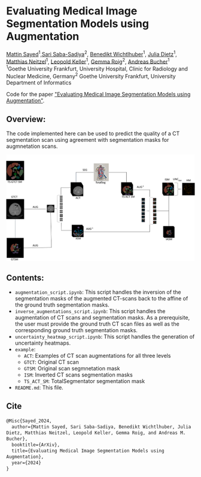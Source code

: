 # Evaluating Medical Image Segmentation Models using Augmentation
[Mattin Sayed]()<sup>1</sup>,[Sari Saba-Sadiya]()<sup>2</sup>,
[Benedikt Wichtlhuber]()<sup>1</sup>,
[ Julia Dietz]()<sup>1</sup>,
[Matthias Neitzel]()<sup>1</sup>,
[Leopold Keller]()<sup>1</sup>,
[Gemma Roig]()<sup>2</sup>,
[Andreas Bucher]()<sup>1</sup><br>
<sup>1</sup>Goethe University Frankfurt, University Hospital, Clinic for Radiology and Nuclear Medicine, Germany<sup>2</sup> Goethe University Frankfurt, University Department of Informatics

Code for the paper ["Evaluating Medical Image Segmentation Models using
Augmentation"]().

## Overview:
The code implemented here can be used to predict the quality of a CT segmentation scan using agreement with segmentation masks for augmnetation scans. 

<img src='./general_pipeline.png'>

## Contents:
* `augmentation_script.ipynb`:  This script handles the inversion of the segmentation masks of the augmented CT-scans back to the affine of the ground truth segmentation masks.
* `inverse_augmentations_script.ipynb`:  This script handles the augmentation of CT scans and segmentation masks. As a prerequisite, the user must provide the ground truth CT scan files as well as the corresponding ground truth segmentation masks.
* `uncertainty_heatmap_script.ipynb`:  This script handles the generation of uncertainty heatmaps.
* `example`:  
    * `ACT`: Examples of CT scan augmentations for all three levels  
    * `GTCT`: Original CT scan
    * `GTSM`: Original scan segmnetation mask
    * `ISM`: Inverted CT scans segmentation masks
    * `TS_ACT_SM`:  TotalSegmentator segmentation mask
* `README.md`: This file.

## Cite
```
@Misc{Sayed_2024,
  author={Mattin Sayed, Sari Saba-Sadiya, Benedikt Wichtlhuber, Julia Dietz, Matthias Neitzel, Leopold Keller, Gemma Roig, and Andreas M. Bucher},
  booktitle={ArXiv}, 
  title={Evaluating Medical Image Segmentation Models using
Augmentation}, 
  year={2024}
}
```

